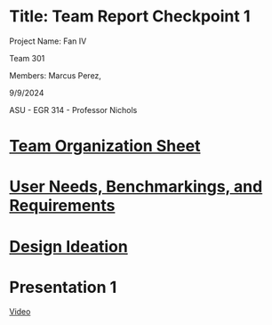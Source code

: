 # Title: Team Report Checkpoint 1

Project Name: Fan IV

Team 301

Members: Marcus Perez, 

9/9/2024

ASU - EGR 314 - Professor Nichols

# [Team Organization Sheet](https://github.com/user-attachments/files/17550915/3x4.Team.Organization.Charter.pdf)

# [User Needs, Benchmarkings, and Requirements](https://github.com/AutonomousCoolingTech/Team301.github.io/blob/main/UserNeeds.md)

# [Design Ideation](https://github.com/AutonomousCoolingTech/Team301.github.io/blob/main/Design%20Ideation.md)

# Presentation 1
[Video](https://youtu.be/wOvHd0y5Ork)
